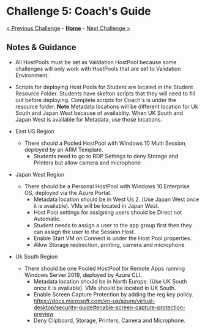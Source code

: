 # Challenge 5: Coach's Guide

[< Previous Challenge](./04-Create-Manage-Images.md) - **[Home](README.md)** - [Next Challenge >](./06-Implement-Manage-FsLogix.md)

## Notes & Guidance
* All HostPools must be set as Validation HostPool because some challenges will only work with HostPools that are set to Validation Environment. 
* Scripts for deploying Host Pools for Student are located in the Student Resource Folder. Students have skelton scripts that they will need to fill out before deploying. Complete scripts for Coach's is under the resource folder.
**Note** Metadata locations will be different location for Uk South and Japan West because of availablity. When UK South and Japan West is available for Metadata, use those locations. 
 
* East US Region
    * There should a Pooled HostPool with Windows 10 Multi Session, deployed by an ARM Template. 
        * Students need to go to RDP Settings to deny Storage and Printers but allow camera and microphone

* Japan West Region
    * There should be a Personal HostPool with Windows 10 Enterprise OS, deployed via the Azure Portal. 
        * Metadata location should be in West Us 2. (Use Japan West once it is available). VMs will be located in Japan West.
        * Host Pool settings for assigning users should be Direct not Automatic. 
        * Student needs to assign a user to the app group first then they can assign the user to the Session Host.
        * Enable Start VM on Connect is under the Host Pool properties. 
        * Allow Storage redirection, printing, camera and microphone. 

* Uk South Region
    * There should be one Pooled HostPool for Remote Apps running Windows Server 2019, deployed by Azure CLI.
        * Metadata location should be in North Europe. (Use UK South once it is available). VMs should be located in UK South. 
        * Enable Screen Capture Protection by adding the reg key policy. https://docs.microsoft.com/en-us/azure/virtual-desktop/security-guide#enable-screen-capture-protection-preview
        * Deny Clipboard, Storage, Printers, Camera and Microphone. 

